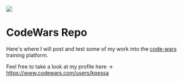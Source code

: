 ![](https://www.codewars.com/users/kpessa/badges/large)

# CodeWars Repo

Here's where I will post and test some of my work into the [code-wars](https://www.codewars.com/) training platform.

Feel free to take a look at my profile here -> https://www.codewars.com/users/kpessa